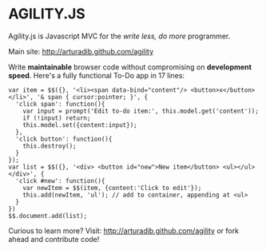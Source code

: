 # AGILITY.JS
Agility.js is Javascript MVC for the *write less, do more* programmer. 

Main site: http://arturadib.github.com/agility

Write **maintainable** browser code without compromising on **development speed**. Here's a fully functional To-Do app in 17 lines:

    var item = $$({}, '<li><span data-bind="content"/> <button>x</button></li>', '& span { cursor:pointer; }', {
      'click span': function(){
        var input = prompt('Edit to-do item:', this.model.get('content'));
        if (!input) return;
        this.model.set({content:input});
      },
      'click button': function(){
        this.destroy();
      }
    });
    var list = $$({}, '<div> <button id="new">New item</button> <ul></ul> </div>', {
      'click #new': function(){
        var newItem = $$(item, {content:'Click to edit'});
        this.add(newItem, 'ul'); // add to container, appending at <ul>
      }
    })    
    $$.document.add(list);

Curious to learn more? Visit: http://arturadib.github.com/agility or fork ahead and contribute code!
